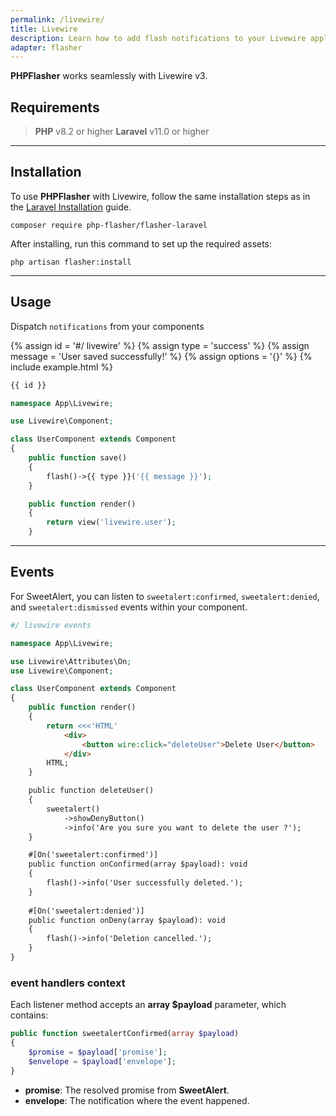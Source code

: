 ```yaml
---
permalink: /livewire/
title: Livewire
description: Learn how to add flash notifications to your Livewire application using PHPFlasher. This guide walks you through installation and usage, so you can engage your users with informative messages.
adapter: flasher
---
```


**<strong><span class="text-indigo-900">PHP<span class="text-indigo-500">Flasher</span></span></strong>** works seamlessly with Livewire v3.

## <i class="fa-duotone fa-list-radio"></i> Requirements

> <i class="fa-brands fa-php fa-2xl text-blue-900 mr-1 mb-1"></i> **PHP** v8.2 or higher
> <i class="fa-brands fa-laravel fa-2xl text-red-900 mr-1 ml-4"></i> **Laravel** v11.0 or higher

---

## <i class="fa-duotone fa-list-radio"></i> Installation

To use **<strong><span class="text-indigo-900">PHP<span class="text-indigo-500">Flasher</span></span></strong>** with Livewire, follow the same installation steps as in the [Laravel Installation](/laravel) guide.

```shell
composer require php-flasher/flasher-laravel
```

After installing, run this command to set up the required assets:

```shell
php artisan flasher:install
```

---

## <i class="fa-duotone fa-list-radio"></i> Usage

Dispatch `notifications` from your components

{% assign id = '#/ livewire' %}
{% assign type = 'success' %}
{% assign message = 'User saved successfully!' %}
{% assign options = '{}' %}
{% include example.html %}

```php
{{ id }}

namespace App\Livewire;

use Livewire\Component;

class UserComponent extends Component
{
    public function save()
    {
        flash()->{{ type }}('{{ message }}');
    }

    public function render()
    {
        return view('livewire.user');
    }
```

---

## <i class="fa-duotone fa-list-radio"></i> Events

For SweetAlert, you can listen to `sweetalert:confirmed`, `sweetalert:denied`, and `sweetalert:dismissed` events within your component.

<script type="text/javascript">
    messages["#/ livewire events"] = {
        handler: "sweetalert",
        type: "info",
        message: "Are you sure you want to delete the user ?",
        options: { 
            showDenyButton: true,
            preConfirm: function() {
                flasher.success('User successfully deleted.');
            },
            preDeny: function() {
                flasher.error('Deletion cancelled.');
            },
        },
    };
</script>

```php
#/ livewire events

namespace App\Livewire;

use Livewire\Attributes\On;
use Livewire\Component;

class UserComponent extends Component
{
    public function render()
    {
        return <<<'HTML'
            <div>
                <button wire:click="deleteUser">Delete User</button>
            </div>
        HTML;
    }

    public function deleteUser()
    {
        sweetalert()
            ->showDenyButton()
            ->info('Are you sure you want to delete the user ?');
    }

    #[On('sweetalert:confirmed')]
    public function onConfirmed(array $payload): void
    {
        flash()->info('User successfully deleted.');
    }
    
    #[On('sweetalert:denied')]
    public function onDeny(array $payload): void
    {
        flash()->info('Deletion cancelled.');
    }
}
```

### <i class="fa-duotone fa-list-radio"></i> event handlers context

Each listener method accepts an **array $payload** parameter, which contains:

```php
public function sweetalertConfirmed(array $payload)
{
    $promise = $payload['promise'];
    $envelope = $payload['envelope'];
}
```

- **promise**: The resolved promise from **SweetAlert**.
- **envelope**: The notification where the event happened.
